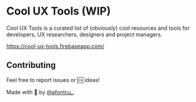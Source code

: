 # Cool UX Tools (WIP)

Cool UX Tools is a curated list of (obviously) cool resources and tools for developers, UX researchers, designers and project managers.

https://cool-ux-tools.firebaseapp.com/


## Contributing 

Feel free to report issues or 🆒 ideas!

Made with 💚 by [@afontcu_](https://twitter.com/afontcu_).

